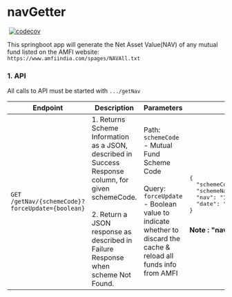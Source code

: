 # navGetter 
[![<terriblebassist>](https://circleci.com/gh/terriblebassist/navgetter/tree/master.svg?style=shield)](<https://circleci.com/gh/terriblebassist/navgetter/tree/master>) [![codecov](https://codecov.io/gh/terriblebassist/navgetter/branch/master/graph/badge.svg)](https://codecov.io/gh/terriblebassist/navgetter)

This springboot app will generate the Net Asset Value(NAV) of any mutual fund listed on the AMFI website:
```https://www.amfiindia.com/spages/NAVAll.txt```
  
### 1. API ###
All calls to API must be started with `.../getNav`
                                                        
<table>
<thead>
<tr>
<th>Endpoint</th>
<th>Description</th>
<th>Parameters</th>
<th>Success Response</th>
<th>Failure Response</th>
</tr>
</thead>
<tbody>
<tr>
	<td><code>GET /getNav/{schemeCode}?forceUpdate={boolean}</code></td>
	<td>1. Returns Scheme Information as a JSON, described in Success Response column, for given schemeCode.
	<br/><br/>2. Return a JSON response as described in Failure Response when scheme Not Found.</td>
    <td>Path:<br/><code>schemeCode</code> - Mutual Fund Scheme Code
    <br/><br/>Query:<br/><code>forceUpdate</code> - Boolean value to indicate whether to discard the cache & reload all funds info from AMFI</td>
	<td>
      <pre>
{
  "schemeCode": "119551",
  "schemeName": "Aditya Birla Sun Life Banking & PSU Debt Fund  - Direct Plan-Dividend",
  "nav": "156.5163",
  "date": "02-Sep-2020"
}
	  </pre>
	  <b>Note : "nav" & "date" in above example are sample values.</b>
    </td>
    <td>
          <pre>
    {
      "schemeCode": null,
      "schemeName": null,
      "nav": null,
      "date": null,
    }
    	  </pre>
    </td>
</tr>
</tbody>
</table>

